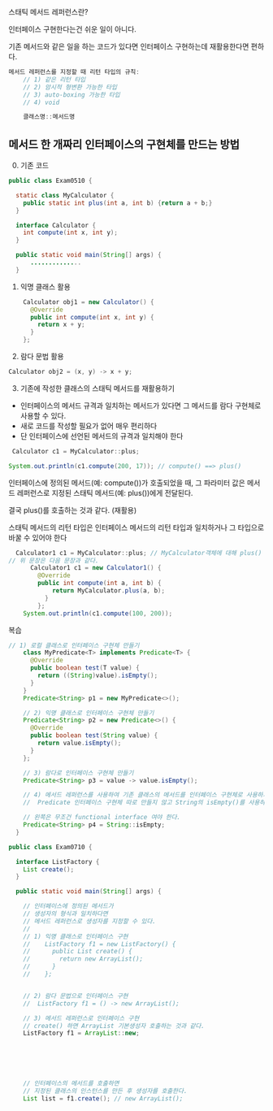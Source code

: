 스태틱 메서드 레퍼런스란?

인터페이스 구현한다는건 쉬운 일이 아니다.

기존 메서드와 같은 일을 하는 코드가 있다면 인터페이스 구현하는데 재활용한다면 편하다.

```java
메서드 레퍼런스를 지정할 때 리턴 타입의 규칙:
    // 1) 같은 리턴 타입
    // 2) 암시적 형변환 가능한 타입
    // 3) auto-boxing 가능한 타입
    // 4) void

    클래스명::메서드명
```

## 메서드 한 개짜리 인터페이스의 구현체를 만드는 방법

0. 기존 코드

```java
public class Exam0510 {

  static class MyCalculator {
    public static int plus(int a, int b) {return a + b;}
  }

  interface Calculator {
    int compute(int x, int y);
  }

  public static void main(String[] args) {
      ..............
  }
```

1. 익명 클래스 활용

```java
    Calculator obj1 = new Calculator() {
      @Override
      public int compute(int x, int y) {
        return x + y;
      }
    };
```

2. 람다 문법 활용

```java
Calculator obj2 = (x, y) -> x + y;
```

3. 기존에 작성한 클래스의 스태틱 메서드를 재활용하기

- 인터페이스의 메서드 규격과 일치하는 메서드가 있다면 그 메서드를 람다 구현체로 사용할 수 있다.
- 새로 코드를 작성할 필요가 없어 매우 편리하다
- 단 인터페이스에 선언된 메서드의 규격과 일치해야 한다

```java
 Calculator c1 = MyCalculator::plus;

System.out.println(c1.compute(200, 17)); // compute() ==> plus()
```

인터페이스에 정의된 메서드(예: compute())가 호출되었을 때,
그 파라미터 값은 메서드 레퍼런스로 지정된 스태틱 메서드(예: plus())에게 전달된다.

결국 plus()를 호출하는 것과 같다. (재활용)

스태틱 메서드의 리턴 타입은 인터페이스 메서드의 리턴 타입과 일치하거나 그 타입으로 바꿀 수 있어야 한다

```java
  Calculator1 c1 = MyCalculator::plus; // MyCalculator객체에 대해 plus() 메서드를 실행하라
// 위 문장은 다음 문장과 같다.
      Calculator1 c1 = new Calculator1() {
        @Override
        public int compute(int a, int b) {
            return MyCalculator.plus(a, b);
          }
        };
    System.out.println(c1.compute(100, 200));
```

복습

```java
// 1) 로컬 클래스로 인터페이스 구현체 만들기
    class MyPredicate<T> implements Predicate<T> {
      @Override
      public boolean test(T value) {
        return ((String)value).isEmpty();
      }
    }
    Predicate<String> p1 = new MyPredicate<>();

    // 2) 익명 클래스로 인터페이스 구현체 만들기
    Predicate<String> p2 = new Predicate<>() {
      @Override
      public boolean test(String value) {
        return value.isEmpty();
      }
    };

    // 3) 람다로 인터페이스 구현체 만들기
    Predicate<String> p3 = value -> value.isEmpty();

    // 4) 메서드 레퍼런스를 사용하여 기존 클래스의 메서드를 인터페이스 구현체로 사용하기
    //  Predicate 인터페이스 구현체 따로 만들지 않고 String의 isEmpty()를 사용하겠다.

    // 왼쪽은 무조건 functional interface 여야 한다.
    Predicate<String> p4 = String::isEmpty;
  }
```

```java
public class Exam0710 {

  interface ListFactory {
    List create();
  }

  public static void main(String[] args) {

    // 인터페이스에 정의된 메서드가
    // 생성자의 형식과 일치하다면
    // 메서드 레퍼런스로 생성자를 지정할 수 있다.
    //
    // 1) 익명 클래스로 인터페이스 구현
    //    ListFactory f1 = new ListFactory() {
    //      public List create() {
    //        return new ArrayList();
    //      }
    //    };


    // 2) 람다 문법으로 인터페이스 구현
    //  ListFactory f1 = () -> new ArrayList();

    // 3) 메서드 레퍼런스로 인터페이스 구현
    // create() 하면 ArrayList 기본생성자 호출하는 것과 같다.
    ListFactory f1 = ArrayList::new;






    // 인터페이스의 메서드를 호출하면
    // 지정된 클래스의 인스턴스를 만든 후 생성자를 호출한다.
    List list = f1.create(); // new ArrayList();

```
